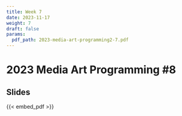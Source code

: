 ```yaml
---
title: Week 7
date: 2023-11-17
weight: 7
draft: false
params:
  pdf_path: 2023-media-art-programming2-7.pdf
---
```


# 2023 Media Art Programming #8

## Slides

{{< embed_pdf >}}

